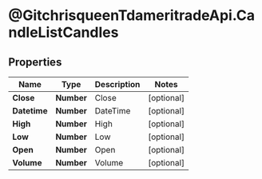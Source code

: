 # @GitchrisqueenTdameritradeApi.CandleListCandles

## Properties
Name | Type | Description | Notes
------------ | ------------- | ------------- | -------------
**Close** | **Number** | Close | [optional] 
**Datetime** | **Number** | DateTime | [optional] 
**High** | **Number** | High | [optional] 
**Low** | **Number** | Low | [optional] 
**Open** | **Number** | Open | [optional] 
**Volume** | **Number** | Volume | [optional] 


